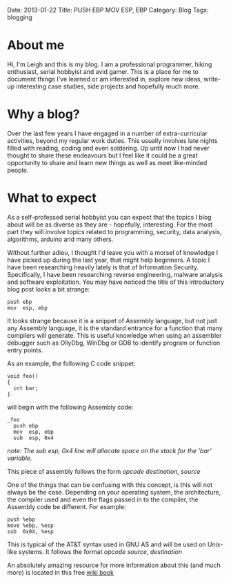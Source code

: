 Date: 2013-01-22
Title: PUSH EBP  MOV ESP, EBP
Category: Blog
Tags: blogging

# About me #

Hi, I'm Leigh and this is my blog. I am a professional programmer, hiking enthusiast, serial hobbyist and avid gamer.  This is a place for me to document things I've learned or am interested in, explore new ideas, write-up interesting case studies, side projects and hopefully much more.

# Why a blog? #

Over the last few years I have engaged in a number of extra-curricular activities, beyond my regular work duties.  This usually involves late nights filled with reading, coding and even soldering. Up until now I had never thought to share these endeavours but I feel like it could be a great opportunity to share and learn new things as well as meet like-minded people.

# What to expect #

As a self-professed serial hobbyist you can expect that the topics I blog about will be as diverse as they are - hopefully, interesting.  For the most part they will involve topics related to programming, security, data analysis, algorithms, arduino and many others.

Without further adieu, I thought I'd leave you with a morsel of knowledge I have picked up during the last year, that might help beginners. A topic I have been researching heavily lately is that of Information Security. Specifically, I have been researching reverse engineering, malware analysis and software exploitation.  You may have noticed the title of this introductory blog post looks a bit strange: 

	push ebp
	mov  esp, ebp

It looks strange because it is a snippet of Assembly language, but not just any Assembly language, it is the standard entrance for a function that many compilers will generate. This is useful knowledge when using an assembler debugger such as OllyDbg, WinDbg or GDB to identify program or function entry points.

As an example, the following C code snippet:

	void foo()
	{
	  int bar;
	}

will begin with the following Assembly code:

	_foo
	  push ebp
	  mov  esp, ebp
	  sub  esp, 0x4

_note: The sub esp, 0x4 line will allocate space on the stack for the 'bar' variable._

This piece of assembly follows the form _opcode destination, source_

One of the things that can be confusing with this concept, is this will not always be the case. Depending on your operating system, the architecture, the compiler used and even the flags passed in to the compiler, the Assembly code be different. For example:

	push %ebp
	move %ebp, %esp
	sub  0x04, %esp

This is typical of the AT&T syntax used in GNU AS and will be used on Unix-like systems. It follows the format _opcode source, destination_


An absolutely amazing resource for more information about this (and much more) is located in this free [wiki book](https://en.wikibooks.org/wiki/X86_Disassembly/Functions_and_Stack_Frames)


